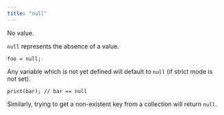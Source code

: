 ```yaml
---
title: "null"
---
```


No value.

`null` represents the absence of a value.

```scarpet
foo = null;
```

Any variable which is not yet defined will default to `null` (if strict mode is
not set).

```scarpet
print(bar); // bar == null
```

Similarly, trying to get a non-existent key from a collection will return `null`.
